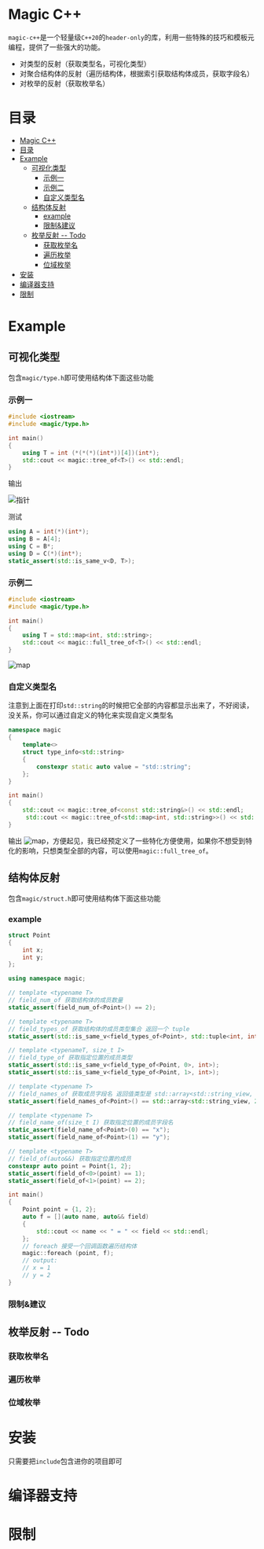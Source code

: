 # Magic C++
`magic-c++`是一个轻量级`C++20`的`header-only`的库，利用一些特殊的技巧和模板元编程，提供了一些强大的功能。
- 对类型的反射（获取类型名，可视化类型）
- 对聚合结构体的反射（遍历结构体，根据索引获取结构体成员，获取字段名）
- 对枚举的反射（获取枚举名）

# 目录
- [Magic C++](#magic-c)
- [目录](#目录)
- [Example](#example)
  - [可视化类型](#可视化类型)
    - [示例一](#示例一)
    - [示例二](#示例二)
    - [自定义类型名](#自定义类型名)
  - [结构体反射](#结构体反射)
    - [example](#example-1)
    - [限制\&建议](#限制建议)
  - [枚举反射 -- Todo](#枚举反射----todo)
    - [获取枚举名](#获取枚举名)
    - [遍历枚举](#遍历枚举)
    - [位域枚举](#位域枚举)
- [安装](#安装)
- [编译器支持](#编译器支持)
- [限制](#限制)
  

# Example
## 可视化类型
包含`magic/type.h`即可使用结构体下面这些功能
### 示例一
```cpp
#include <iostream>
#include <magic/type.h>

int main()
{
    using T = int (*(*(*)(int*))[4])(int*);
    std::cout << magic::tree_of<T>() << std::endl;
}
```
输出

![指针](doc/ptr1.png)

测试
```c++
using A = int(*)(int*);
using B = A[4];
using C = B*;
using D = C(*)(int*);
static_assert(std::is_same_v<D, T>);
```
### 示例二
```cpp
#include <iostream>
#include <magic/type.h>

int main()
{
    using T = std::map<int, std::string>;
    std::cout << magic::full_tree_of<T>() << std::endl;
}
```
![map](doc/map.png)

### 自定义类型名
注意到上面在打印`std::string`的时候把它全部的内容都显示出来了，不好阅读，没关系，你可以通过自定义的特化来实现自定义类型名
```cpp
namespace magic
{
    template<>
    struct type_info<std::string>
    {
        constexpr static auto value = "std::string";
    };
}

int main()
{
    std::cout << magic::tree_of<const std::string&>() << std::endl;
     std::cout << magic::tree_of<std::map<int, std::string>>() << std::endl;
}
```
输出
![map](doc/string.png)，方便起见，我已经预定义了一些特化方便使用，如果你不想受到特化的影响，只想类型全部的内容，可以使用`magic::full_tree_of`。

## 结构体反射
包含`magic/struct.h`即可使用结构体下面这些功能

### example
```c++
struct Point
{
    int x;
    int y;
};

using namespace magic;

// template <typename T>
// field_num_of 获取结构体的成员数量
static_assert(field_num_of<Point>() == 2);

// template <typename T>
// field_types_of 获取结构体的成员类型集合 返回一个 tuple
static_assert(std::is_same_v<field_types_of<Point>, std::tuple<int, int>>);

// template <typenameT, size_t I>
// field_type_of 获取指定位置的成员类型
static_assert(std::is_same_v<field_type_of<Point, 0>, int>);
static_assert(std::is_same_v<field_type_of<Point, 1>, int>);

// template <typename T>
// field_names_of 获取成员字段名 返回值类型是 std::array<std::string_view, N>
static_assert(field_names_of<Point>() == std::array<std::string_view, 2>{"x", "y"});

// template <typename T>
// field_name_of(size_t I) 获取指定位置的成员字段名 
static_assert(field_name_of<Point>(0) == "x");
static_assert(field_name_of<Point>(1) == "y");

// template <typename T>
// field_of(auto&&) 获取指定位置的成员
constexpr auto point = Point{1, 2};
static_assert(field_of<0>(point) == 1);
static_assert(field_of<1>(point) == 2);

int main()
{
    Point point = {1, 2};
    auto f = [](auto name, auto&& field)
    {
        std::cout << name << " = " << field << std::endl;
    };
    // foreach 接受一个回调函数遍历结构体
    magic::foreach (point, f);
    // output:
    // x = 1
    // y = 2
}
```
### 限制&建议

## 枚举反射 -- Todo 
### 获取枚举名

### 遍历枚举

### 位域枚举

# 安装
只需要把`include`包含进你的项目即可
# 编译器支持

# 限制